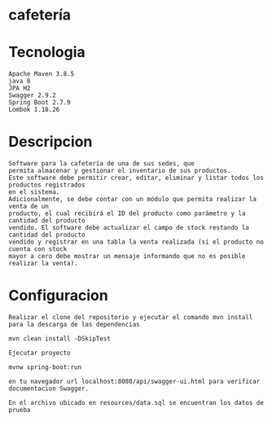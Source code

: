 # cafetería

# Tecnologia

	Apache Maven 3.8.5
	java 8
	JPA H2	
	Swagger 2.9.2
	Spring Boot 2.7.9
	Lombok 1.18.26


# Descripcion

	Software para la cafetería de una de sus sedes, que
	permita almacenar y gestionar el inventario de sus productos.
	Este software debe permitir crear, editar, eliminar y listar todos los productos registrados
	en el sistema.
	Adicionalmente, se debe contar con un módulo que permita realizar la venta de un
	producto, el cual recibirá el ID del producto como parámetro y la cantidad del producto
	vendido. El software debe actualizar el campo de stock restando la cantidad del producto
	vendido y registrar en una tabla la venta realizada (si el producto no cuenta con stock
	mayor a cero debe mostrar un mensaje informando que no es posible realizar la venta).

# Configuracion

	Realizar el clone del repositorio y ejecutar el comando mvn install para la descarga de las dependencias

	mvn clean install -DSkipTest

	Ejecutar proyecto 

	mvnw spring-boot:run

	en tu navegador url localhost:8080/api/swagger-ui.html para verificar documentacion Swagger.

	En el archivo ubicado en resources/data.sql se encuentran los datos de prueba


